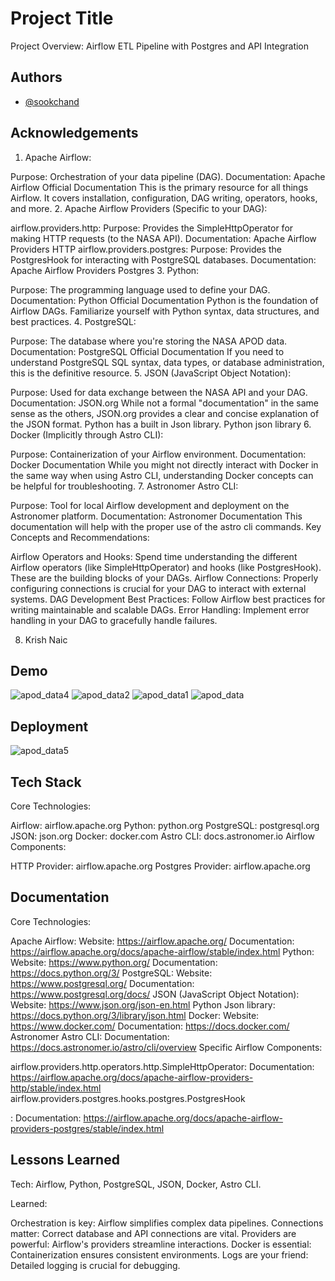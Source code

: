 
# Project Title

Project Overview: Airflow ETL Pipeline with Postgres and API Integration


## Authors

- [@sookchand](https://www.github.com/octokatherine)


## Acknowledgements
1. Apache Airflow:

Purpose: Orchestration of your data pipeline (DAG).
Documentation:
Apache Airflow Official Documentation
This is the primary resource for all things Airflow. It covers installation, configuration, DAG writing, operators, hooks, and more.
2. Apache Airflow Providers (Specific to your DAG):

airflow.providers.http:
Purpose: Provides the SimpleHttpOperator for making HTTP requests (to the NASA API).
Documentation:
Apache Airflow Providers HTTP
airflow.providers.postgres:
Purpose: Provides the PostgresHook for interacting with PostgreSQL databases.
Documentation:
Apache Airflow Providers Postgres
3. Python:

Purpose: The programming language used to define your DAG.
Documentation:
Python Official Documentation
Python is the foundation of Airflow DAGs. Familiarize yourself with Python syntax, data structures, and best practices.
4. PostgreSQL:

Purpose: The database where you're storing the NASA APOD data.
Documentation:
PostgreSQL Official Documentation
If you need to understand PostgreSQL SQL syntax, data types, or database administration, this is the definitive resource.
5. JSON (JavaScript Object Notation):

Purpose: Used for data exchange between the NASA API and your DAG.
Documentation:
JSON.org
While not a formal "documentation" in the same sense as the others, JSON.org provides a clear and concise explanation of the JSON format.
Python has a built in Json library.
Python json library
6. Docker (Implicitly through Astro CLI):

Purpose: Containerization of your Airflow environment.
Documentation:
Docker Documentation
While you might not directly interact with Docker in the same way when using Astro CLI, understanding Docker concepts can be helpful for troubleshooting.
7. Astronomer Astro CLI:

Purpose: Tool for local Airflow development and deployment on the Astronomer platform.
Documentation:
Astronomer Documentation
This documentation will help with the proper use of the astro cli commands.
Key Concepts and Recommendations:

Airflow Operators and Hooks: Spend time understanding the different Airflow operators (like SimpleHttpOperator) and hooks (like PostgresHook). These are the building blocks of your DAGs.
Airflow Connections: Properly configuring connections is crucial for your DAG to interact with external systems.
DAG Development Best Practices: Follow Airflow best practices for writing maintainable and scalable DAGs.
Error Handling: Implement error handling in your DAG to gracefully handle failures.

8. Krish Naic
## Demo

![apod_data4](https://github.com/user-attachments/assets/8e398cc5-a5a0-4f20-8cb6-e91cef7398d8)
![apod_data2](https://github.com/user-attachments/assets/9bb2bef5-e770-4acf-968d-b4a3bb8129fb)
![apod_data1](https://github.com/user-attachments/assets/dc06029c-6545-47c0-827f-35d6d79ba71e)
![apod_data](https://github.com/user-attachments/assets/b350549d-4b9a-493b-9627-feb8b3826019)

## Deployment

![apod_data5](https://github.com/user-attachments/assets/bb24b90d-9e3b-4d2f-ac02-0d63060f8f76)


## Tech Stack

Core Technologies:

Airflow: airflow.apache.org
Python: python.org
PostgreSQL: postgresql.org
JSON: json.org
Docker: docker.com
Astro CLI: docs.astronomer.io
Airflow Components:

HTTP Provider: airflow.apache.org
Postgres Provider: airflow.apache.org


## Documentation

Core Technologies:

Apache Airflow:
Website: https://airflow.apache.org/
Documentation: https://airflow.apache.org/docs/apache-airflow/stable/index.html
Python:
Website: https://www.python.org/
Documentation: https://docs.python.org/3/
PostgreSQL:
Website: https://www.postgresql.org/
Documentation: https://www.postgresql.org/docs/
JSON (JavaScript Object Notation):
Website: https://www.json.org/json-en.html
Python Json library: https://docs.python.org/3/library/json.html
Docker:
Website: https://www.docker.com/
Documentation: https://docs.docker.com/
Astronomer Astro CLI:
Documentation: https://docs.astronomer.io/astro/cli/overview
Specific Airflow Components:

airflow.providers.http.operators.http.SimpleHttpOperator:
Documentation: https://airflow.apache.org/docs/apache-airflow-providers-http/stable/index.html
airflow.providers.postgres.hooks.postgres.PostgresHook

:
Documentation: https://airflow.apache.org/docs/apache-airflow-providers-postgres/stable/index.html


## Lessons Learned

Tech: Airflow, Python, PostgreSQL, JSON, Docker, Astro CLI.

Learned:

Orchestration is key: Airflow simplifies complex data pipelines.
Connections matter: Correct database and API connections are vital.
Providers are powerful: Airflow's providers streamline interactions.
Docker is essential: Containerization ensures consistent environments.
Logs are your friend: Detailed logging is crucial for debugging.





